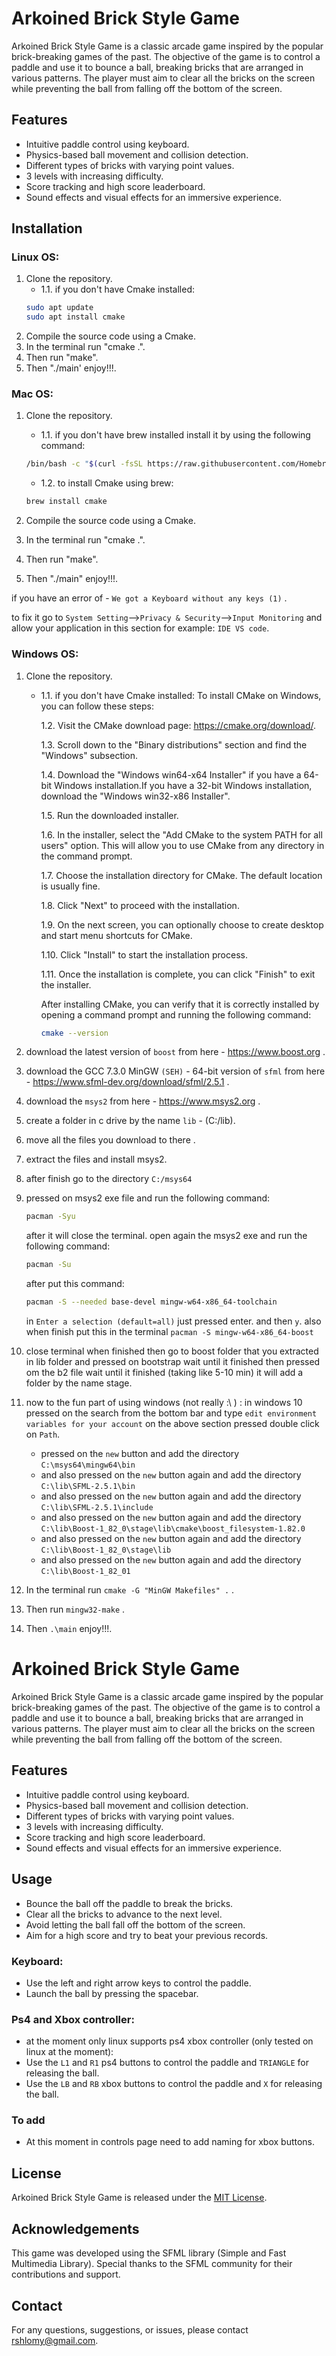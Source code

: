 # Arkoined Brick Style Game

Arkoined Brick Style Game is a classic arcade game inspired by the popular brick-breaking games of the past. The objective of the game is to control a paddle and use it to bounce a ball, breaking bricks that are arranged in various patterns. The player must aim to clear all the bricks on the screen while preventing the ball from falling off the bottom of the screen.

## Features

- Intuitive paddle control using keyboard.
- Physics-based ball movement and collision detection.
- Different types of bricks with varying point values.
- 3 levels with increasing difficulty.
- Score tracking and high score leaderboard.
- Sound effects and visual effects for an immersive experience.

## Installation

### Linux OS:
1. Clone the repository.
    * 1.1. if you don't have Cmake installed:
    ```sh
    sudo apt update
    sudo apt install cmake
    ```
2. Compile the source code using a Cmake.
3. In the terminal run "cmake .".
4. Then run "make".
5. Then "./main' enjoy!!!.

### Mac OS:
1. Clone the repository.
    * 1.1. if you don't have brew installed install it by using the following command:
     ```sh
    /bin/bash -c "$(curl -fsSL https://raw.githubusercontent.com/Homebrew/install/HEAD/install.sh)"
    ```
    * 1.2. to install Cmake using brew:
     ```sh
    brew install cmake
    ```
    
2. Compile the source code using a Cmake.
3. In the terminal run "cmake .".
4. Then run "make".
5. Then "./main" enjoy!!!.

if you have an error of - `We got a Keyboard without any keys (1)` .

to fix it go to `System Setting`-->`Privacy & Security`-->`Input Monitoring` and allow your application in this section for example: `IDE VS code`.

### Windows OS:
1. Clone the repository.
    * 1.1. if you don't have Cmake installed:
    To install CMake on Windows, you can follow these steps:

        1.2. Visit the CMake download page: https://cmake.org/download/.

        1.3. Scroll down to the "Binary distributions" section and find the "Windows" subsection.

        1.4. Download the "Windows win64-x64 Installer" if you have a 64-bit Windows installation.If you have a 32-bit Windows installation, download the "Windows win32-x86 Installer".

        1.5. Run the downloaded installer.

        1.6. In the installer, select the "Add CMake to the system PATH for all users" option. This will allow you to use CMake from any directory in the command prompt.

        1.7. Choose the installation directory for CMake. The default location is usually fine.

        1.8. Click "Next" to proceed with the installation.
        
        1.9. On the next screen, you can optionally choose to create desktop and start menu shortcuts for CMake.

        1.10. Click "Install" to start the installation process.

        1.11. Once the installation is complete, you can click "Finish" to exit the installer.

        After installing CMake, you can verify that it is correctly installed by opening a command prompt and running the following command:
        ```sh
        cmake --version
        ```
2. download the latest version of `boost` from here - https://www.boost.org .
3. download the GCC 7.3.0 MinGW `(SEH)` - 64-bit version of `sfml` from here - https://www.sfml-dev.org/download/sfml/2.5.1 .
4. download the `msys2` from here - https://www.msys2.org .
5. create a folder in c drive by the name `lib` - (C:/lib).
6. move all the files you download to there .
7. extract the files and install msys2.
8. after finish go to the directory `C:/msys64`
9. pressed on msys2 exe file and run the following command:
    ```sh
    pacman -Syu
    ```
    after it will close the terminal. open again the msys2 exe and run the following command:
    ```sh
    pacman -Su
    ``` 
    after put this command:
    ```sh
    pacman -S --needed base-devel mingw-w64-x86_64-toolchain
     ```
    in `Enter a selection (default=all)` just pressed enter.
    and then `y`.
    also when finish put this in the terminal `pacman -S mingw-w64-x86_64-boost`
10. close terminal when finished then go to boost folder that you extracted in lib folder and pressed on bootstrap wait until it finished
    then pressed om the b2 file wait until it finished (taking like 5-10 min) it will add a folder by the name stage.
 
11. now to the fun part of using windows (not really :\ ) :
    in windows 10 pressed on the search from the bottom bar and type `edit environment variables for your account`
    on the above section pressed double click on `Path`.
    - pressed on the `new` button and add the directory `C:\msys64\mingw64\bin`
    - and also pressed on the `new` button again and add the directory `C:\lib\SFML-2.5.1\bin`
    - and also pressed on the `new` button again and add the directory `C:\lib\SFML-2.5.1\include`
    - and also pressed on the `new` button again and add the directory `C:\lib\Boost-1_82_0\stage\lib\cmake\boost_filesystem-1.82.0`
    - and also pressed on the `new` button again and add the directory `C:\lib\Boost-1_82_0\stage\lib`
    - and also pressed on the `new` button again and add the directory `C:\lib\Boost-1_82_01`
12. In the terminal run `cmake -G "MinGW Makefiles" .` .
13. Then run `mingw32-make` .
14. Then `.\main` enjoy!!!.

# Arkoined Brick Style Game

Arkoined Brick Style Game is a classic arcade game inspired by the popular brick-breaking games of the past. The objective of the game is to control a paddle and use it to bounce a ball, breaking bricks that are arranged in various patterns. The player must aim to clear all the bricks on the screen while preventing the ball from falling off the bottom of the screen.

## Features

- Intuitive paddle control using keyboard.
- Physics-based ball movement and collision detection.
- Different types of bricks with varying point values.
- 3 levels with increasing difficulty.
- Score tracking and high score leaderboard.
- Sound effects and visual effects for an immersive experience.

## Usage
- Bounce the ball off the paddle to break the bricks.
- Clear all the bricks to advance to the next level.
- Avoid letting the ball fall off the bottom of the screen.
- Aim for a high score and try to beat your previous records.

### Keyboard:
- Use the left and right arrow keys to control the paddle.
- Launch the ball by pressing the spacebar.
### Ps4 and Xbox controller:
- at the moment only linux supports ps4 xbox controller (only tested on linux at the moment):
- Use the `L1` and `R1` ps4 buttons to control the paddle and `TRIANGLE` 
for releasing the ball.
- Use the `LB` and `RB` xbox buttons to control the paddle and `X` for releasing the ball.

### To add
- At this moment in controls page need to add naming for xbox buttons.


## License

Arkoined Brick Style Game is released under the [MIT License](LICENSE).

## Acknowledgements

This game was developed using the SFML library (Simple and Fast Multimedia Library). Special thanks to the SFML community for their contributions and support.

## Contact

For any questions, suggestions, or issues, please contact rshlomy@gmail.com.


